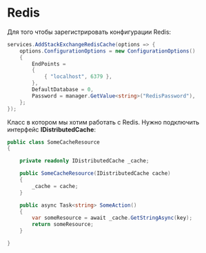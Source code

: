 # Redis

Для того чтобы зарегистрировать конфигурации Redis:
```C#
services.AddStackExchangeRedisCache(options => {
    options.ConfigurationOptions = new ConfigurationOptions()
    {
        EndPoints =
        {
            { "localhost", 6379 },
        },
        DefaultDatabase = 0,
        Password = manager.GetValue<string>("RedisPassword"),
    };
});
```

Класс в котором мы хотим работать с Redis. Нужно подключить интерфейс **IDistributedCache**:
```C#
public class SomeCacheResource
{

    private readonly IDistributedCache _cache;

    public SomeCacheResource(IDistributedCache cache)
    {
        _cache = cache;
    }

    public async Task<string> SomeAction()
    {
        var someResource = await _cache.GetStringAsync(key);
        return someResource;
    }

}
```